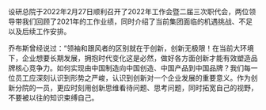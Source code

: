 设研总院于2022年2月27日顺利召开了2022年工作会暨二届三次职代会，两位领导带我们回顾了2021年的工作业绩，同时介绍了当前集团面临的机遇挑战、不足以及后续工作安排。

乔布斯曾经说过：“领袖和跟风者的区别就在于创新，创新无极限！在当前大环境下，企业想要长期发展，拥抱时代变化这是必然，做好各方面创新才能有效塑造品牌核心竞争力。如何实现由中国制造向中国创造、中国产品到中国品牌？我们每一位员工应深刻认识到形势之严峻，认识到创新对一个企业发展的重要意义。作为创新分院的一员，更应时刻用创新思维看待问题、思考问题，同时拓宽自己的视野，不要被以往的知识束缚自己。